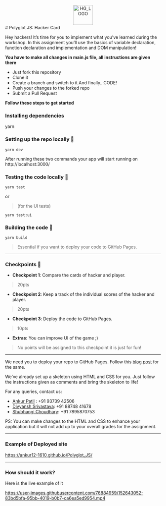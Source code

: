 <div align="center">
  <img alt="HG_LOGO" src="assets/js.png" height="64" />
</div>
# Polyglot JS: Hacker Card

Hey hackers!
It’s time for you to implement what you’ve learned during the workshop. In this assignment you’ll use the basics of variable declaration, function declaration and implementation and DOM manipulation!

**You have to make all changes in main.js file, all instructions are given there**

- Just fork this repository
- Clone it
- Create a branch and switch to it And finally…CODE!
- Push your changes to the forked repo
- Submit a Pull Request

**Follow these steps to get started**

### Installing dependencies
yarn

### Setting up the repo locally  🔧
```
yarn dev
```
After running these two commands your app will start running on http://localhost:3000/

### Testing the code locally  🚧
```
yarn test
```
or
> (for the UI tests)
```
yarn test:ui
```
### Building the code  🚀
```
yarn build
```
> Essential if you want to deploy your code to GitHub Pages.

---

### Checkpoints 🏁
- **Checkpoint 1**: Compare the cards of hacker and player.
> 20pts
- **Checkpoint 2**: Keep a track of the individual scores of the hacker and player.
> 20pts
- **Checkpoint 3**: Deploy the code to GitHub Pages.
> 10pts
- **Extras:** You can improve UI of the game ;)
> No points will be assigned to this checkpoint it is just for fun!

---

We need you to deploy your repo to GitHub Pages. Follow this [blog post](https://www.codecademy.com/article/f1-u3-github-pages) for the same.

We’ve already set up a skeleton using HTML and CSS for you. Just follow the instructions given as comments and bring the skeleton to life!

For any queries, contact us:
- [Ankur Patil](https://github.com/ankur12-1610) : +91 93739 42506
- [Divyansh Srivastava](https://github.com/Divyansh013): +91 88748 41678
- [Shubhangi Choudhary](https://github.com/shubhangi013): +91 7895870753

PS: You can make changes to the HTML and CSS to enhance your application but it will not add up to your overall grades for the assignment.

---

### Example of Deployed site
https://ankur12-1610.github.io/Polyglot_JS/

---

### How should it work?
Here is the live example of it


https://user-images.githubusercontent.com/76884959/152643052-83bd5bfa-95bb-4019-b0b7-ca6ea5ed9954.mp4



